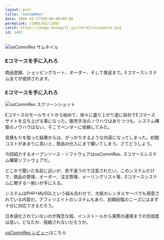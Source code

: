 ```yaml
---
layout: post
title: "osCommRes"
date: 2006-03-27T09:00:00+09:00
permalink: /2006/03/1389/
catch: https://image.moongift.jp/intro2/oscommres.png
id: 1401
---
```

 ![osCommRes サムネイル](https://image.moongift.jp/intro2/oscommres.t.png "osCommRes サムネイル")
  

### Eコマースを手に入れろ
  
商品登録、ショッピングカート、オーダー、そして発送まで。Eコマースシステム全てが提供されます。  
<!--more-->  

### Eコマースを手に入れろ
  

![osCommRes スクリーンショット](https://image.moongift.jp/intro2/oscommres.png "osCommRes スクリーンショット")

  

Eコマースのモールサイトから始めて、徐々に盛り上がり遂に自社でEコマースサイトを立ち上げる事になった。販売手法のノウハウはありつつも、システム構築のノウハウはない。そこでベンダーに依頼してみた。

  

見積もりを取った結果からは、がっかりするような内容になってしまった。初期コストがあまりに高いと、商品の仕入にまで響いてしまう。さてどうしよう。

  

今回紹介するオープンソース・ソフトウェアはosCommRes、Eコマースシステム構築ソフトウェアだ。

  

どこかで聞いた名前に近いが、若干違うので注意されたい。このシステムだけで、商品の管理、オーダー、注文管理、メーリングリスト等、Eコマースシステムに関する一揃いが手に入る。

  

システムはPHP+MySQLという組み合わせで、大抵のレンタルサーバでも用意されている内容だ。アフィリエイトのシステムもあり、初期段階のニーズにはまず十分に対応できるだろう。

  

日本語化されていないのが残念な程、インストールから実際の運用までの完成度は高い。どなたか、挑戦されないだろうか。

  

[osCommRes レビュー](http://oss.moongift.jp/review/i-1403.html)はこちら

